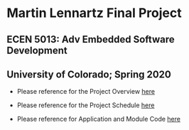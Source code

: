 # Martin Lennartz Final Project
## ECEN 5013: Adv Embedded Software Development
## University of Colorado; Spring 2020

- Please reference for the Project Overview [here](https://github.com/cu-ecen-5013/final-project-AydBlot/wiki/Project-Overview)

- Please reference for the Project Schedule [here](https://github.com/cu-ecen-5013/final-project-AydBlot/wiki/Project-Schedule)

- Please reference for Application and Module Code [here](https://github.com/cu-ecen-5013/final-project-ssssNick)
